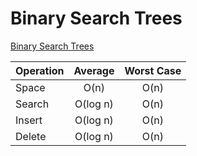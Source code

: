 # Binary Search Trees

[Binary Search Trees](https://en.wikipedia.org/wiki/Binary_search_tree)

Operation | Average | Worst Case
--- | :---: | :---:
Space | O(n) | O(n)
Search | O(log n) |	O(n)
Insert | O(log n) |	O(n)
Delete | O(log n) |	O(n)
